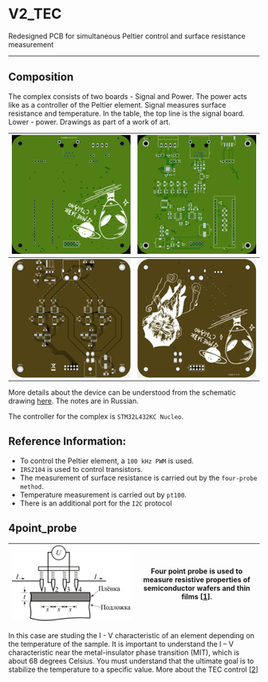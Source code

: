 # V2_TEC
Redesigned PCB for simultaneous Peltier control and surface resistance measurement

------

## Composition
The complex consists of two boards - Signal and Power. The power acts like as a controller of the Peltier element. Signal measures surface resistance and temperature.
In the table, the top line is the signal board. Lower - power. Drawings as part of a work of art.

| ![Signal_top](https://github.com/Oerdna/V2_TEC/blob/main/jlc0K1ZDUHI9IXEbottom-4480x3200.png) | ![Signal_back](https://github.com/Oerdna/V2_TEC/blob/main/jlc0K1ZDUHI9IXEtop-4480x3200.png) |
| ------------------------------------------------------------ | ------------------------------------------------------------ |
| ![Power_top](https://github.com/Oerdna/V2_TEC/blob/main/jlcVJ30I2JIBOXVtop-4480x3200.png) | ![Power_back](https://github.com/Oerdna/V2_TEC/blob/main/jlcVJ30I2JIBOXVbottom-4480x3200.png) |

More details about the device can be understood from the schematic drawing [here](https://github.com/Oerdna/V2_TEC/blob/main/TEC2/TEC2.pdf). The notes are in Russian.

The controller for the complex is `STM32L432KC Nucleo`.

## Reference Information:
* To control the Peltier element, a `100 kHz PWM` is used.
* `IRS2104` is used to control transistors.
* The measurement of surface resistance is carried out by the `four-probe method`.
* Temperature measurement is carried out by `pt100`.
* There is an additional port for the `I2C` protocol

## 4point_probe

 | ![4PP](https://github.com/Oerdna/4point_probe/blob/main/img/fig_4_pp.png) | Four point probe is used to measure resistive properties of semiconductor wafers and thin films [[1](https://www.pveducation.org/pvcdrom/characterisation/four-point-probe-resistivity-measurements)]. |
| ------------------------------------------------------------ | ------------------------------------------------------------ |

In this case are studing the I - V characteristic of an element depending on the temperature of the sample. It is important to understand the I – V characteristic near the metal-insulator phase transition (MIT), which is about 68 degrees Celsius. You must understand that the ultimate goal is to stabilize the temperature to a specific value. More about the TEC control [[2](https://www.maximintegrated.com/en/design/technical-documents/tutorials/1/1757.html)]
